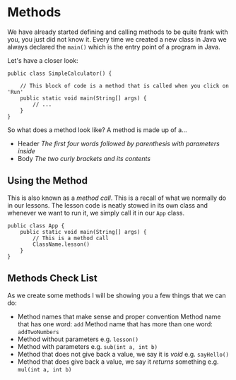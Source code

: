 # Methods

We have already started defining and calling methods to be quite frank with you, you just did not know it. Every time we created a new class in Java we always declared the `main()` which is the entry point of a program in Java. 

Let's have a closer look:

```
public class SimpleCalculator() {

    // This block of code is a method that is called when you click on 'Run'
    public static void main(String[] args) {
        // ...
    }
}
```

So what does a method look like? A method is made up of a...

- Header
  *The first four words followed by parenthesis with parameters inside*
- Body
  *The two curly brackets and its contents*

## Using the Method

This is also known as a *method call*. This is a recall of what we normally do in our lessons. 
The lesson code is neatly stowed in its own class and whenever we want to run it, we simply call it in our `App` class.

```
public class App {
    public static void main(String[] args) {
        // This is a method call
        ClassName.lesson()
    }
}
```
## Methods Check List

As we create some methods I will be showing you a few things that we can do:

- Method names that make sense and proper convention
    Method name that has one word: `add`
    Method name that has more than one word: `addTwoNumbers`
- Method without parameters e.g. ``lesson()``
- Method with parameters e.g. ``sub(int a, int b)``
- Method that does not give back a value, we say it is *void* e.g. ``sayHello()``
- Method that does give back a value, we say it *returns* something e.g. ``mul(int a, int b)``